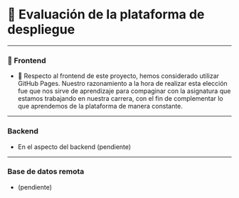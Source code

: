 # :rocket: Evaluación de la plataforma de despliegue

---

### :file_folder: Frontend
- :open_file_folder: Respecto al frontend de este proyecto, hemos considerado utilizar GitHub Pages. Nuestro razonamiento a la hora de realizar esta elección fue que nos sirve de aprendizaje para compaginar con la asignatura que estamos trabajando en nuestra carrera, con el fin de complementar lo que aprendemos de la plataforma de manera constante.

---

### Backend
- En el aspecto del backend (pendiente)

---

### Base de datos remota
- (pendiente)
